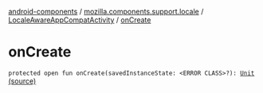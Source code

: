 [android-components](../../index.md) / [mozilla.components.support.locale](../index.md) / [LocaleAwareAppCompatActivity](index.md) / [onCreate](./on-create.md)

# onCreate

`protected open fun onCreate(savedInstanceState: <ERROR CLASS>?): `[`Unit`](https://kotlinlang.org/api/latest/jvm/stdlib/kotlin/-unit/index.html) [(source)](https://github.com/mozilla-mobile/android-components/blob/master/components/support/locale/src/main/java/mozilla/components/support/locale/LocaleAwareAppCompatActivity.kt#L22)